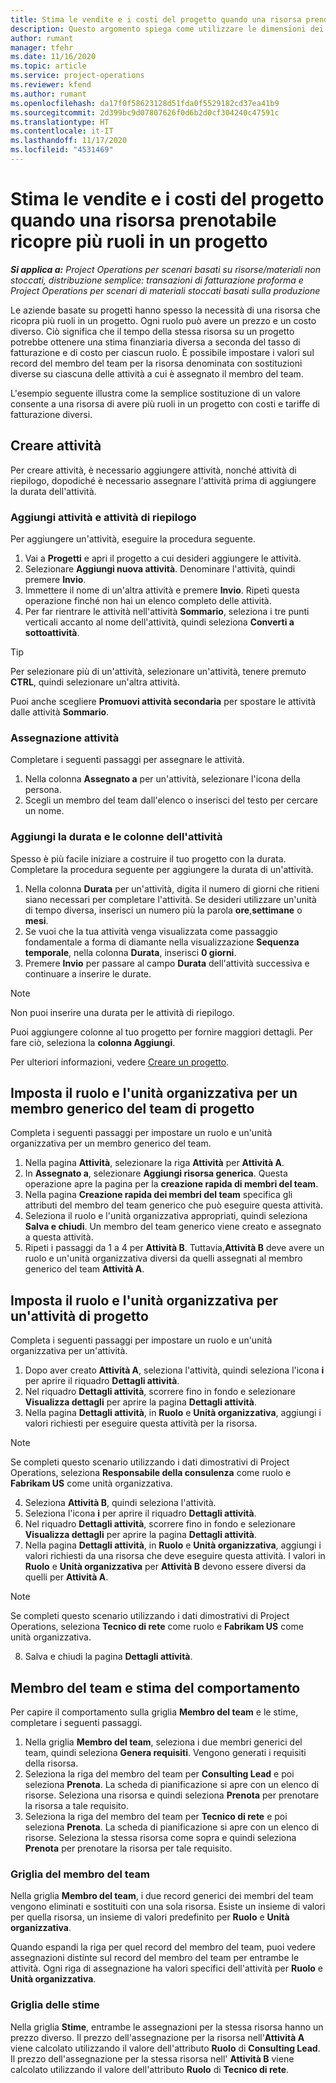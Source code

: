 ```yaml
---
title: Stima le vendite e i costi del progetto quando una risorsa prenotabile ricopre più ruoli in un progetto
description: Questo argomento spiega come utilizzare le dimensioni dei prezzi per supportare le stime dei prezzi e dei costi per una risorsa che ricopre più ruoli in un progetto.
author: rumant
manager: tfehr
ms.date: 11/16/2020
ms.topic: article
ms.service: project-operations
ms.reviewer: kfend
ms.author: rumant
ms.openlocfilehash: da17f0f58623128d51fda0f5529182cd37ea41b9
ms.sourcegitcommit: 2d399bc9d07807626f0d6b2d0cf304240c47591c
ms.translationtype: HT
ms.contentlocale: it-IT
ms.lasthandoff: 11/17/2020
ms.locfileid: "4531469"
---
```

# <a name="estimate-project-sales-and-costs-when-a-bookable-resource-fills-multiple-roles-on-a-project"></a>Stima le vendite e i costi del progetto quando una risorsa prenotabile ricopre più ruoli in un progetto 

_**Si applica a:** Project Operations per scenari basati su risorse/materiali non stoccati, distribuzione semplice: transazioni di fatturazione proforma e Project Operations per scenari di materiali stoccati basati sulla produzione_ 

Le aziende basate su progetti hanno spesso la necessità di una risorsa che ricopra più ruoli in un progetto. Ogni ruolo può avere un prezzo e un costo diverso. Ciò significa che il tempo della stessa risorsa su un progetto potrebbe ottenere una stima finanziaria diversa a seconda del tasso di fatturazione e di costo per ciascun ruolo. È possibile impostare i valori sul record del membro del team per la risorsa denominata con sostituzioni diverse su ciascuna delle attività a cui è assegnato il membro del team.

L'esempio seguente illustra come la semplice sostituzione di un valore consente a una risorsa di avere più ruoli in un progetto con costi e tariffe di fatturazione diversi.

## <a name="create-tasks"></a>Creare attività
Per creare attività, è necessario aggiungere attività, nonché attività di riepilogo, dopodiché è necessario assegnare l'attività prima di aggiungere la durata dell'attività. 

### <a name="add-tasks-and-summary-tasks"></a>Aggiungi attività e attività di riepilogo
Per aggiungere un'attività, eseguire la procedura seguente.

1. Vai a **Progetti** e apri il progetto a cui desideri aggiungere le attività.
2. Selezionare **Aggiungi nuova attività**. Denominare l'attività, quindi premere **Invio**.
3. Immettere il nome di un'altra attività e premere **Invio**. Ripeti questa operazione finché non hai un elenco completo delle attività.
3. Per far rientrare le attività nell'attività **Sommario**, seleziona i tre punti verticali accanto al nome dell'attività, quindi seleziona **Converti a sottoattività**. 

  > [!TIP]
  > Per selezionare più di un'attività, selezionare un'attività, tenere premuto **CTRL**, quindi selezionare un'altra attività.
  >
  > Puoi anche scegliere **Promuovi attività secondaria** per spostare le attività dalle attività **Sommario**.

### <a name="assign-tasks"></a>Assegnazione attività

Completare i seguenti passaggi per assegnare le attività.

1. Nella colonna **Assegnato a** per un'attività, selezionare l'icona della persona.
2. Scegli un membro del team dall'elenco o inserisci del testo per cercare un nome.

### <a name="add-task-duration-and-columns"></a>Aggiungi la durata e le colonne dell'attività

Spesso è più facile iniziare a costruire il tuo progetto con la durata. Completare la procedura seguente per aggiungere la durata di un'attività.

1. Nella colonna **Durata** per un'attività, digita il numero di giorni che ritieni siano necessari per completare l'attività. Se desideri utilizzare un'unità di tempo diversa, inserisci un numero più la parola **ore**,**settimane** o **mesi**.
2. Se vuoi che la tua attività venga visualizzata come passaggio fondamentale a forma di diamante nella visualizzazione **Sequenza temporale**, nella colonna **Durata**, inserisci **0 giorni**.
3. Premere **Invio** per passare al campo **Durata** dell'attività successiva e continuare a inserire le durate.

  > [!NOTE]
  > Non puoi inserire una durata per le attività di riepilogo.

Puoi aggiungere colonne al tuo progetto per fornire maggiori dettagli. Per fare ciò, seleziona la **colonna Aggiungi**. 

Per ulteriori informazioni, vedere [Creare un progetto](https://support.microsoft.com/en-us/office/create-a-project-a5b5e823-fb2e-45fd-be00-7d84422d9749).

## <a name="set-up-the-role-and-organization-unit-for-a-generic-project-team-member"></a>Imposta il ruolo e l'unità organizzativa per un membro generico del team di progetto
Completa i seguenti passaggi per impostare un ruolo e un'unità organizzativa per un membro generico del team.

1. Nella pagina **Attività**, selezionare la riga **Attività** per **Attività A**. 
2. In **Assegnato a**, selezionare **Aggiungi risorsa generica**. Questa operazione apre la pagina per la **creazione rapida di membri del team**.
3. Nella pagina **Creazione rapida dei membri del team** specifica gli attributi del membro del team generico che può eseguire questa attività.
4. Seleziona il ruolo e l'unità organizzativa appropriati, quindi seleziona **Salva e chiudi**. Un membro del team generico viene creato e assegnato a questa attività. 
5. Ripeti i passaggi da 1 a 4 per **Attività B**. Tuttavia,**Attività B** deve avere un ruolo e un'unità organizzativa diversi da quelli assegnati al membro generico del team **Attività A**. 

## <a name="set-up-the-role-and-organization-unit-for-a-project-task"></a>Imposta il ruolo e l'unità organizzativa per un'attività di progetto
Completa i seguenti passaggi per impostare un ruolo e un'unità organizzativa per un'attività.

1. Dopo aver creato **Attività A**, seleziona l'attività, quindi seleziona l'icona **i** per aprire il riquadro **Dettagli attività**. 
2. Nel riquadro **Dettagli attività**, scorrere fino in fondo e selezionare **Visualizza dettagli** per aprire la pagina **Dettagli attività**.
3. Nella pagina **Dettagli attività**, in **Ruolo** e **Unità organizzativa**, aggiungi i valori richiesti per eseguire questa attività per la risorsa. 

  > [!NOTE]
  > Se completi questo scenario utilizzando i dati dimostrativi di Project Operations, seleziona **Responsabile della consulenza** come ruolo e **Fabrikam US** come unità organizzativa.

4. Seleziona **Attività B**, quindi seleziona l'attività.
5. Seleziona l'icona **i** per aprire il riquadro **Dettagli attività**. 
6. Nel riquadro **Dettagli attività**, scorrere fino in fondo e selezionare **Visualizza dettagli** per aprire la pagina **Dettagli attività**.
7. Nella pagina **Dettagli attività**, in **Ruolo** e **Unità organizzativa**, aggiungi i valori richiesti da una risorsa che deve eseguire questa attività. I valori in **Ruolo** e **Unità organizzativa** per **Attività B** devono essere diversi da quelli per **Attività A**. 

  > [!NOTE]
  > Se completi questo scenario utilizzando i dati dimostrativi di Project Operations, seleziona **Tecnico di rete** come ruolo e **Fabrikam US** come unità organizzativa.

8. Salva e chiudi la pagina **Dettagli attività**. 

## <a name="team-member-and-estimates-behavior"></a>Membro del team e stima del comportamento 
Per capire il comportamento sulla griglia **Membro del team** e le stime, completare i seguenti passaggi.

1. Nella griglia **Membro del team**, seleziona i due membri generici del team, quindi seleziona **Genera requisiti**. Vengono generati i requisiti della risorsa. 
2. Seleziona la riga del membro del team per **Consulting Lead** e poi seleziona **Prenota**. La scheda di pianificazione si apre con un elenco di risorse. Seleziona una risorsa e quindi seleziona **Prenota** per prenotare la risorsa a tale requisito.
3. Seleziona la riga del membro del team per **Tecnico di rete** e poi seleziona **Prenota**. La scheda di pianificazione si apre con un elenco di risorse. Seleziona la stessa risorsa come sopra e quindi seleziona **Prenota** per prenotare la risorsa per tale requisito.

### <a name="team-member-grid"></a>Griglia del membro del team 

Nella griglia **Membro del team**, i due record generici dei membri del team vengono eliminati e sostituiti con una sola risorsa. Esiste un insieme di valori per quella risorsa, un insieme di valori predefinito per **Ruolo** e **Unità organizzativa**.

Quando espandi la riga per quel record del membro del team, puoi vedere assegnazioni distinte sul record del membro del team per entrambe le attività. Ogni riga di assegnazione ha valori specifici dell'attività per **Ruolo** e **Unità organizzativa**. 

### <a name="estimates-grid"></a>Griglia delle stime 

Nella griglia **Stime**, entrambe le assegnazioni per la stessa risorsa hanno un prezzo diverso. Il prezzo dell'assegnazione per la risorsa nell'**Attività A** viene calcolato utilizzando il valore dell'attributo **Ruolo** di **Consulting Lead**. Il prezzo dell'assegnazione per la stessa risorsa nell' **Attività B** viene calcolato utilizzando il valore dell'attributo **Ruolo** di **Tecnico di rete**.
